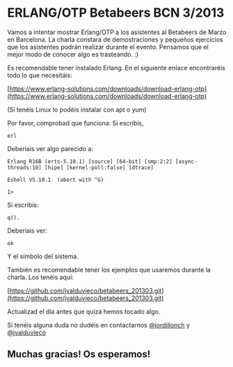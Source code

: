 ERLANG/OTP Betabeers BCN 3/2013
===============================
Vamos a intentar mostrar Erlang/OTP a los asistentes al Betabeers de Marzo en Barcelona. La charla constará de demostraciones y pequeños ejercicios que los asistentes podrán realizar durante el evento. Pensamos que el mejor modo de conocer algo es trasteando. :)

Es recomendable tener instalado Erlang. En el siguiente enlace encontraréis todo lo que necesitáis:

[https://www.erlang-solutions.com/downloads/download-erlang-otp](https://www.erlang-solutions.com/downloads/download-erlang-otp)

(Si tenéis Linux lo podéis instalar con apt o yum)


Por favor, comprobad que funciona:
Si escribís,

`erl`

Deberíais ver algo parecido a:

`Erlang R16B (erts-5.10.1) [source] [64-bit] [smp:2:2] [async-threads:10] [hipe] [kernel-poll:false] [dtrace]`

`Eshell V5.10.1  (abort with ^G)`

`1> `

Si escribís:

`q().`

Deberíais ver:

`ok`

Y el símbolo del sistema.

También es recomendable tener los ejemplos que usaremos durante la charla. Los tenéis aquí:

[https://github.com/jvalduvieco/betabeers_201303.git](https://github.com/jvalduvieco/betabeers_201303.git)

Actualizad el día antes que quizá hemos tocado algo.

Si tenéis alguna duda no dudéis en contactarnos [@jordillonch](https://twitter.com/jordillonch) y [@jvalduvieco](https://twitter.com/jvalduvieco)

## Muchas gracias! Os esperamos!